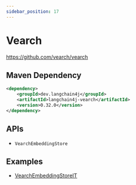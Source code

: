 ```yaml
---
sidebar_position: 17
---
```


# Vearch

https://github.com/vearch/vearch


## Maven Dependency

```xml
<dependency>
    <groupId>dev.langchain4j</groupId>
    <artifactId>langchain4j-vearch</artifactId>
    <version>0.32.0</version>
</dependency>
```


## APIs

- `VearchEmbeddingStore`


## Examples

- [VearchEmbeddingStoreIT](https://github.com/langchain4j/langchain4j/blob/main/langchain4j-vearch/src/test/java/dev/langchain4j/store/embedding/vearch/VearchEmbeddingStoreIT.java)
